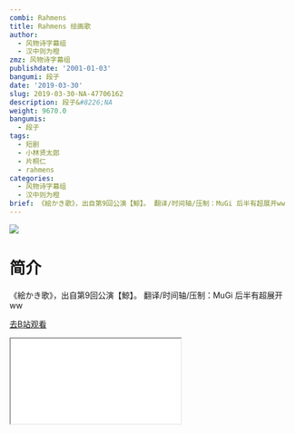 ```yaml
---
combi: Rahmens
title: Rahmens 绘画歌
author:
  - 风物诗字幕组
  - 汉中则为橙
zmz: 风物诗字幕组
publishdate: '2001-01-03'
bangumi: 段子
date: '2019-03-30'
slug: 2019-03-30-NA-47706162
description: 段子&#8226;NA
weight: 9670.0
bangumis:
  - 段子
tags:
  - 短剧
  - 小林贤太郎
  - 片桐仁
  - rahmens
categories:
  - 风物诗字幕组
  - 汉中则为橙
brief: 《絵かき歌》，出自第9回公演【鯨】。 翻译/时间轴/压制：MuGi 后半有超展开ww
---
```

![](https://i.imgur.com/nFvwEr7.jpg)
# 简介  
《絵かき歌》，出自第9回公演【鯨】。
翻译/时间轴/压制：MuGi
后半有超展开ww  

[去B站观看](https://www.bilibili.com/video/av47706162/)
<div class ="resp-container"><iframe class="testiframe" src="//player.bilibili.com/player.html?aid=47706162"", scrolling="no", allowfullscreen="true" > </iframe></div> 
